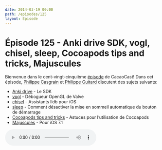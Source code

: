 ```yaml
---
date: 2014-03-19 00:00
path: /episodes/125
layout: Episode
---
```

# Épisode 125 - Anki drive SDK, vogl, chisel, sleep, Cocoapods tips and tricks, Majuscules
<p>Bienvenue dans le cent-vingt-cinquième <a href="https://cacaocast.com/media/cacaocast_125.m4a" title="CacaoCast Episode 125">épisode</a> de CacaoCast! Dans cet épisode, <a href="http://www.twitter.com/philippec" title="Philippe Casgrain sur Twitter">Philippe Casgrain</a> et <a href="http://www.twitter.com/philippeguitard" title="Philippe Guitard sur Twitter">Philippe Guitard</a> discutent des sujets suivants:</p>
<ul><li><a href="http://developer.anki.com/drive-sdk/" title="Anki drive">Anki drive</a> - Le SDK</li>
<li><a href="https://github.com/ValveSoftware/vogl" title="vogl">vogl</a> - Débogueur OpenGL de Valve</li>
<li><a href="https://github.com/facebook/chisel" title="chisel">chisel</a> - Assistants lldb pour iOS</li>
<li><a href="http://hints.macworld.com/article.php?story=20140305140635280" title="sleep">sleep</a> - Comment désactiver la mise en sommeil automatique du bouton de démarrage</li>
<li><a href="http://www.jpsim.com/cocoapods-tips-tricks/" title="Cocoapods tips and tricks">Cocoapods tips and tricks</a> - Astuces pour l’utilisation de Cocoapods</li>
<li><a href="http://ismyshiftkeyonornot.com" title="Majuscules">Majuscules</a> - Pour iOS 7.1</li>
</ul>
<p><audio controls><source src="https://cacaocast.com/media/cacaocast_125.m4a" type="audio/mpeg"><source src="https://cacaocast.com/media/cacaocast_125.m4a" type="audio/mp4">Votre navigateur ne supporte pas l'élément audio / Your browser does not support the audio element.</audio></p>
